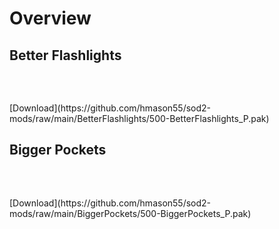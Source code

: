<script src="https://code.jquery.com/jquery-3.2.1.min.js"></script>
<script src="https://cdnjs.cloudflare.com/ajax/libs/moment.js/2.29.1/moment.min.js" integrity="sha512-qTXRIMyZIFb8iQcfjXWCO8+M5Tbc38Qi5WzdPOYZHIlZpzBHG3L3by84BBBOiRGiEb7KKtAOAs5qYdUiZiQNNQ==" crossorigin="anonymous" referrerpolicy="no-referrer"></script>
<script src="util.js"></script>

# Overview

## Better Flashlights
<div class="highlight">
  <pre id="better-flashlights-change-log" class="highlight">
    <script>
      getCommitHistory('https://api.github.com/repos/hmason55/sod2-mods/commits?500-BetterFlashlights_P.pak', '#better-flashlights-change-log');
    </script>
  </pre>
</div>
[Download](https://github.com/hmason55/sod2-mods/raw/main/BetterFlashlights/500-BetterFlashlights_P.pak)

## Bigger Pockets
<div class="highlight">
  <pre id="bigger-pockets-change-log" class="highlight">
    <script>
      getCommitHistory('https://api.github.com/repos/hmason55/sod2-mods/commits?500-BiggerPockets_P.pak', '#bigger-pockets-change-log');
    </script>
  </pre>
</div>
[Download](https://github.com/hmason55/sod2-mods/raw/main/BiggerPockets/500-BiggerPockets_P.pak)


